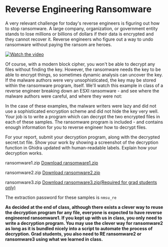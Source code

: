 # Reverse Engineering Ransomware

A very relevant challenge for today's reverse engineers is figuring out how to stop ransomware. A large company, organization, or government entity stands to lose millions or billions of dollars if their data is encrypted and they cannot recover it. Reverse engineers who figure out a way to undo ransomware without paying the ransom are heroes.

[![Watch the video](https://img.youtube.com/vi/DdVC1eVfZUI/default.jpg)](https://youtu.be/DdVC1eVfZUI)

Of course, with a modern block cipher, you won't be able to decrypt any files without finding the key. However, the ransomware needs the key to be able to encrypt things, so sometimes dynamic analysis can uncover the key. If the malware authors were very unsophisticated, the key may be stored within the ransomware program, itself. We'll watch this example in class of a reverse engineer breaking down an ESXI ransomware - and see where the malware authors were careful, and where they were not:

In the case of these examples, the malware writers were lazy and did not use a sophisticated encryption scheme and did not hide the key very well. Your job is to write a program which can decrypt the two encrypted files in each of these samples. The ransomware program is included - and contains enough information for you to reverse engineer how to decrypt files.

For your report, submit your decryption program, along with the decrypted secret.txt file. Show your work by showing a screenshot of the decryption function in Ghidra updated with human-readable labels. Explain how your decryption works.

ransomware1.zip [Download ransomware1.zip](https://github.com/tolvumadur/Reverse-Engineering-Class/blob/main/Spring23/Samples/binaries/ransomware1.zip) 

ransomware2.zip [Download ransomware2.zip](https://github.com/tolvumadur/Reverse-Engineering-Class/blob/main/Spring23/Samples/binaries/ransomware2.zip) 

ransomware3.zip [Download ransomware3.zip(Required for grad students only)](https://github.com/tolvumadur/Reverse-Engineering-Class/blob/main/Spring23/Samples/binaries/ransomware3.zip)

The extraction password for these samples is `nmsu_re`

**As decided at the end of class, although there exists a clever way to reuse the decryption program for any file, everyone is expected to have reverse engineered ransomware1. If you kept up with us in class, you only need to write a decryption program. You may use the clever way for ransomware2 as long as it is bundled nicely into a script to automate the process of decryption. Grad students, you also need to RE ransomware2 or ransomware3 using what we learned in class.**